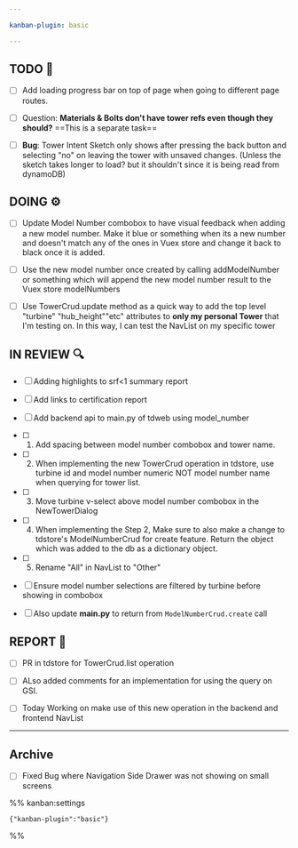 ```yaml
---

kanban-plugin: basic

---
```


## TODO 💭

- [ ] Add loading progress bar on top of page when going to different page routes.
- [ ] Question: **Materials & Bolts don't have tower refs even though they should?** ==This is a separate task==
- [ ] **Bug**: Tower Intent Sketch only shows after pressing the back button and selecting "no" on leaving the tower with unsaved changes. (Unless the sketch takes longer to load? but it shouldn't since it is being read from dynamoDB)


## DOING ⚙️

- [ ] Update Model Number combobox to have visual feedback when adding a new model number. Make it blue or something when its a new number and doesn't match any of the ones in Vuex store and change it back to black once it is added.
- [ ] Use the new model number once created by calling addModelNumber or something which will append the new model number result to the Vuex store modelNumbers
- [ ] Use TowerCrud.update method as a quick way to add the top level "turbine" "hub_height""etc" attributes to **only my personal Tower** that I'm testing on. In this way, I can test the NavList on my specific tower


## IN REVIEW 🔍

- [ ] Adding highlights to srf<1 summary report
- [ ] Add links to certification report
- [ ] Add backend api to main.py of tdweb using model_number
- [ ] 1. Add spacing between model number combobox and tower name.
- [ ] 2. When implementing the new TowerCrud operation in tdstore, use turbine id and model number numeric NOT model number name when querying for tower list.
- [ ] 3. Move turbine v-select above model number combobox in the NewTowerDialog
- [ ] 4. When implementing the Step 2, Make sure to also make a change to tdstore's ModelNumberCrud for create feature. Return the object which was added to the db as a dictionary object.
- [ ] 5. Rename "All" in NavList to "Other"
- [ ] Ensure model number selections are filtered by turbine before showing in combobox
- [ ] Also update **main.py** to return from `ModelNumberCrud.create` call


## REPORT 📎

- [ ] PR in tdstore for TowerCrud.list operation
- [ ] ALso added comments for an implementation for using the query on GSI.
- [ ] Today Working on make use of this new operation in the backend and frontend NavList


***

## Archive

- [ ] Fixed Bug where Navigation Side Drawer was not showing on small screens

%% kanban:settings
```
{"kanban-plugin":"basic"}
```
%%